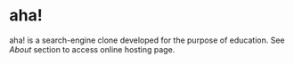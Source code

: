 # aha!
aha! is a search-engine clone developed for the purpose of education. See *About* section to access online hosting page.
